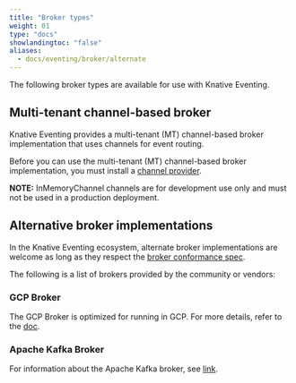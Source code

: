 ```yaml
---
title: "Broker types"
weight: 01
type: "docs"
showlandingtoc: "false"
aliases:
  - docs/eventing/broker/alternate
---
```


The following broker types are available for use with Knative Eventing.

## Multi-tenant channel-based broker

Knative Eventing provides a multi-tenant (MT) channel-based broker implementation that uses channels for event routing.

Before you can use the multi-tenant (MT) channel-based broker implementation, you must install a [channel provider](../channels/channel-types-defaults).
<!--TODO: explain how channels are used for routing-->

**NOTE:** InMemoryChannel channels are for development use only and must not be used in a production deployment.

## Alternative broker implementations

In the Knative Eventing ecosystem, alternate broker implementations are welcome as long as they
respect the [broker conformance spec](https://github.com/knative/eventing/blob/main/docs/spec/broker.md).

The following is a list of brokers provided by the community or vendors:

### GCP Broker

The GCP Broker is optimized for running in GCP. For more details, refer to the [doc](https://github.com/google/knative-gcp/blob/master/docs/install/install-gcp-broker.md).

### Apache Kafka Broker

For information about the Apache Kafka broker, see [link](./kafka-broker).
